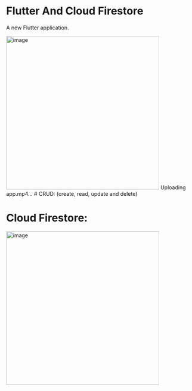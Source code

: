 # Flutter And Cloud Firestore
A new Flutter application.

<img width="410" alt="image" src="https://user-images.githubusercontent.com/75604506/175465232-b94f93db-b86f-4dbd-8e3e-e80bb4026295.png"> 
Uploading app.mp4…
# CRUD: 
(create, read, update and delete) 


# Cloud Firestore:
<img width="410" alt="image" src="https://user-images.githubusercontent.com/75604506/175465647-e5dd82c0-43d7-49a6-887b-32869f519758.png">
